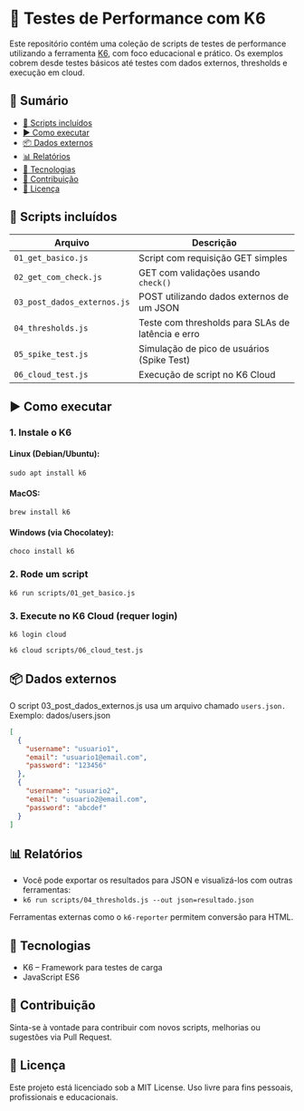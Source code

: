 # 🧪 Testes de Performance com K6

Este repositório contém uma coleção de scripts de testes de performance utilizando a ferramenta [K6](https://k6.io/), com foco educacional e prático. Os exemplos cobrem desde testes básicos até testes com dados externos, thresholds e execução em cloud.


## 📑 Sumário

- [📂 Scripts incluídos](#-scripts-incluídos)
- [▶️ Como executar](#️-como-executar)
- [📦 Dados externos](#-dados-externos)
- [📊 Relatórios](#-relatórios)
- [🔧 Tecnologias](#-tecnologias)
- [🤝 Contribuição](#-contribuição)
- [📄 Licença](#-licença)


## 📂 Scripts incluídos

| Arquivo                        | Descrição                                          |
|-------------------------------|----------------------------------------------------|
| `01_get_basico.js`            | Script com requisição GET simples                  |
| `02_get_com_check.js`         | GET com validações usando `check()`               |
| `03_post_dados_externos.js`   | POST utilizando dados externos de um JSON         |
| `04_thresholds.js`            | Teste com thresholds para SLAs de latência e erro |
| `05_spike_test.js`            | Simulação de pico de usuários (Spike Test)        |
| `06_cloud_test.js`            | Execução de script no K6 Cloud                    |


## ▶️ Como executar

### 1. Instale o K6

#### Linux (Debian/Ubuntu): 
`sudo apt install k6`

#### MacOS:
`brew install k6`

#### Windows (via Chocolatey):
`choco install k6`

### 2. Rode um script
`k6 run scripts/01_get_basico.js`

### 3. Execute no K6 Cloud (requer login)

`k6 login cloud`

`k6 cloud scripts/06_cloud_test.js`



## 📦 Dados externos
O script 03_post_dados_externos.js usa um arquivo chamado `users.json.` 
Exemplo:
 dados/users.json

  ```json
  [
    {
      "username": "usuario1",
      "email": "usuario1@email.com",
      "password": "123456"
    },
    {
      "username": "usuario2",
      "email": "usuario2@email.com",
      "password": "abcdef"
    }
  ]
```



## 📊 Relatórios
* Você pode exportar os resultados para JSON e visualizá-los com outras ferramentas:
* `k6 run scripts/04_thresholds.js --out json=resultado.json`

Ferramentas externas como o `k6-reporter` permitem conversão para HTML.



## 🔧 Tecnologias
* K6 – Framework para testes de carga
 * JavaScript ES6



## 🤝 Contribuição
Sinta-se à vontade para contribuir com novos scripts, melhorias ou sugestões via Pull Request.



## 📄 Licença
Este projeto está licenciado sob a MIT License. Uso livre para fins pessoais, profissionais e educacionais.
